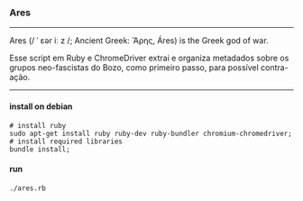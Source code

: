 ### Ares
---
Ares (/ ˈ ɛər iː z /; Ancient Greek: Ἄρης, Áres) is the Greek god of war.

Esse script em Ruby e ChromeDriver extrai e organiza metadados sobre os grupos neo-fascistas do Bozo, como primeiro passo, para possível contra-ação.

---

#### install on debian
```
# install ruby
sudo apt-get install ruby ruby-dev ruby-bundler chromium-chromedriver;
# install required libraries
bundle install;
```

#### run
```
./ares.rb
```
